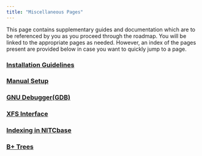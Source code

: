 ```yaml
---
title: "Miscellaneous Pages"
---
```


This page contains supplementary guides and documentation which are to be referenced by you as you proceed through the roadmap. You will be linked to the appropriate pages as needed. However, an index of the pages present are provided below in case you want to quickly jump to a page.

### [Installation Guidelines](./Installation%20Guidelines.md)

### [Manual Setup](./ManualSetup.md)

### [GNU Debugger(GDB)](./GDB.md)

### [XFS Interface](./XFS%20Interface.md)

### [Indexing in NITCbase](./Indexing.md)

### [B+ Trees](./B%2B%20Trees.md)
